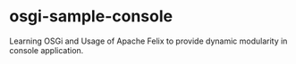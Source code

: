 # osgi-sample-console
Learning OSGi and Usage of Apache Felix to provide dynamic modularity in console application.
